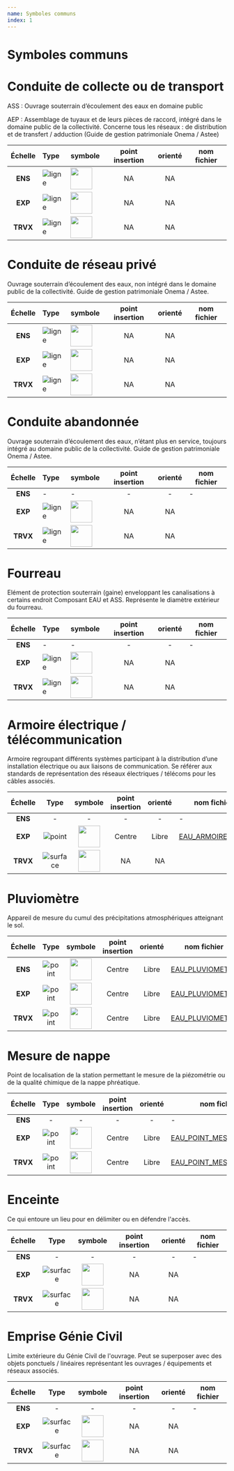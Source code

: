 ```yaml
---
name: Symboles communs
index: 1
---
```

# Symboles communs

# Conduite de collecte ou de transport
ASS : Ouvrage souterrain d’écoulement des eaux en domaine public

AEP : Assemblage de tuyaux et de leurs pièces de raccord, intégré dans le domaine public de la collectivité. Concerne tous les réseaux : de distribution et de transfert / adduction (Guide de gestion patrimoniale Onema / Astee)

| Échelle | Type | symbole | point insertion | orienté | nom fichier |
|:-------------:|:----|--------|:--------:|:--------:|--------|
| **ENS** | ![ligne](/image/symbole/polyline-pt-svgrepo-com.svg) | <img src="/image/symbole/symbole/conduite.svg" width="50"/>  | NA | NA |  |
| **EXP** | ![ligne](/image/symbole/polyline-pt-svgrepo-com.svg) | <img src="/image/symbole/symbole/conduite.svg" width="50"/> | NA | NA |  |
| **TRVX** | ![ligne](/image/symbole/polyline-pt-svgrepo-com.svg) | <img src="/image/symbole/symbole/conduite.svg" width="50"/> | NA | NA |  |

# Conduite de réseau privé
Ouvrage souterrain d’écoulement des eaux, non intégré dans le domaine public de la collectivité. Guide de gestion patrimoniale Onema / Astee.

| Échelle | Type | symbole | point insertion | orienté | nom fichier |
|:-------------:|:----|--------|:--------:|:--------:|--------|
| **ENS** | ![ligne](/image/symbole/polyline-pt-svgrepo-com.svg) | <img src="/image/symbole/symbole/conduite_prive.svg" width="50"/>  | NA | NA |  |
| **EXP** | ![ligne](/image/symbole/polyline-pt-svgrepo-com.svg) | <img src="/image/symbole/symbole/conduite_prive.svg" width="50"/> | NA | NA |  |
| **TRVX** | ![ligne](/image/symbole/polyline-pt-svgrepo-com.svg) | <img src="/image/symbole/symbole/conduite_prive.svg" width="50"/> | NA | NA |  |

# Conduite abandonnée
Ouvrage souterrain d’écoulement des eaux, n’étant plus en service, toujours intégré au domaine public de la collectivité. Guide de gestion patrimoniale Onema / Astee.

| Échelle | Type | symbole | point insertion | orienté | nom fichier |
|:-------------:|:----|--------|:--------:|:--------:|--------|
| **ENS** |  - | - | - | - | - |
| **EXP** | ![ligne](/image/symbole/polyline-pt-svgrepo-com.svg) | <img src="/image/symbole/symbole/abandonne_nb.svg" width="50"/> | NA | NA |  |
| **TRVX** | ![ligne](/image/symbole/polyline-pt-svgrepo-com.svg) | <img src="/image/symbole/symbole/abandonne_nb.svg" width="50"/> | NA | NA |  |

# Fourreau
Elément de protection souterrain (gaine) enveloppant les canalisations à certains endroit
Composant EAU et ASS. Représente le diamètre extérieur du fourreau.

| Échelle | Type | symbole | point insertion | orienté | nom fichier |
|:-------------:|:----|--------|:--------:|:--------:|--------|
| **ENS** |  - | - | - | - | - |
| **EXP** | ![ligne](/image/symbole/polyline-pt-svgrepo-com.svg) | <img src="/image/symbole/symbole/fourreau_nb.svg" width="50"/> | NA | NA |  |
| **TRVX** | ![ligne](/image/symbole/polyline-pt-svgrepo-com.svg) | <img src="/image/symbole/symbole/fourreau_nb.svg" width="50"/> | NA | NA |  |

# Armoire électrique / télécommunication
Armoire regroupant différents systèmes participant à la distribution d’une installation électrique ou aux liaisons de communication. Se référer aux standards de représentation des réseaux électriques / télécoms pour les câbles associés.

| Échelle | Type | symbole | point insertion | orienté | nom fichier |
|:-------------:|:----:|:--------:|:--------:|:--------:|--------|
| **ENS** | - | - | - | - | - |
| **EXP** | ![point](/image/symbole/point-svgrepo-com.svg) | <img src="https://github.com/cnigfr/StaR-Eau/blob/main/collections/assainissement/PNG/EAU_ARMOIRE_ELEC.png" width="50"/> | Centre | Libre | [EAU_ARMOIRE_ELEC](https://github.com/cnigfr/StaR-Eau/blob/main/collections/assainissement/svg/EAU_ARMOIRE_ELEC.svg) |
| **TRVX** | ![surface](/image/symbole/polygon-pt-svgrepo-com.svg) | <img src="/image/symbole/symbole/empriseGC_surface.svg"  width="50"/> | NA | NA |  |

# Pluviomètre
Appareil de mesure du cumul des précipitations atmosphériques atteignant le sol.

| Échelle | Type | symbole | point insertion | orienté | nom fichier |
|:-------------:|:----:|:--------:|:--------:|:--------:|--------|
| **ENS** | ![point](/image/symbole/point-svgrepo-com.svg) | <img src="https://github.com/cnigfr/StaR-Eau/blob/main/collections/assainissement/PNG/EAU_PLUVIOMETRE.png" width="50"/> | Centre | Libre | [EAU_PLUVIOMETRE](https://github.com/cnigfr/StaR-Eau/blob/main/collections/assainissement/svg/EAU_PLUVIOMETRE.svg) |
| **EXP** | ![point](/image/symbole/point-svgrepo-com.svg) | <img src="https://github.com/cnigfr/StaR-Eau/blob/main/collections/assainissement/PNG/EAU_PLUVIOMETRE.png" width="50"/> | Centre | Libre | [EAU_PLUVIOMETRE](https://github.com/cnigfr/StaR-Eau/blob/main/collections/assainissement/svg/EAU_PLUVIOMETRE.svg) |
| **TRVX** | ![point](/image/symbole/point-svgrepo-com.svg) | <img src="https://github.com/cnigfr/StaR-Eau/blob/main/collections/assainissement/PNG/EAU_PLUVIOMETRE.png" width="50"/> | Centre | Libre | [EAU_PLUVIOMETRE](https://github.com/cnigfr/StaR-Eau/blob/main/collections/assainissement/svg/EAU_PLUVIOMETRE.svg) |

# Mesure de nappe
Point de localisation de la station permettant le mesure de la piézométrie ou de la qualité chimique de la nappe phréatique.

| Échelle | Type | symbole | point insertion | orienté | nom fichier |
|:-------------:|:----:|:--------:|:--------:|:--------:|--------|
| **ENS** | - | - | - | - | - |
| **EXP** | ![point](/image/symbole/point-svgrepo-com.svg) | <img src="https://github.com/cnigfr/StaR-Eau/blob/main/collections/assainissement/PNG/EAU_POINT_MESURE_NAPPE.png" width="50"/> | Centre | Libre | [EAU_POINT_MESURE_NAPPE](https://github.com/cnigfr/StaR-Eau/blob/main/collections/assainissement/svg/EAU_POINT_MESURE_NAPPE.svg) |
| **TRVX** | ![point](/image/symbole/point-svgrepo-com.svg) | <img src="https://github.com/cnigfr/StaR-Eau/blob/main/collections/assainissement/PNG/EAU_POINT_MESURE_NAPPE.png" width="50"/> | Centre | Libre | [EAU_POINT_MESURE_NAPPE](https://github.com/cnigfr/StaR-Eau/blob/main/collections/assainissement/svg/EAU_POINT_MESURE_NAPPE.svg) |

# Enceinte
Ce qui entoure un lieu pour en délimiter ou en défendre l'accès.

| Échelle | Type | symbole | point insertion | orienté | nom fichier |
|:-------------:|:----:|:--------:|:--------:|:--------:|--------|
| **ENS** | - | - | - | - | - |
| **EXP** | ![surface](/image/symbole/polygon-pt-svgrepo-com.svg) | <img src="/image/symbole/symbole/enceinte_surface.svg"  width="50"/> | NA | NA |  |
| **TRVX** | ![surface](/image/symbole/polygon-pt-svgrepo-com.svg) | <img src="/image/symbole/symbole/enceinte_surface.svg"  width="50"/> | NA | NA |  |

# Emprise Génie Civil
Limite extérieure du Génie Civil de l'ouvrage. Peut se superposer avec des objets ponctuels / linéaires représentant les ouvrages / équipements et réseaux associés.

| Échelle | Type | symbole | point insertion | orienté | nom fichier |
|:-------------:|:----:|:--------:|:--------:|:--------:|--------|
| **ENS** | - | - | - | - | - |
| **EXP** | ![surface](/image/symbole/polygon-pt-svgrepo-com.svg) | <img src="/image/symbole/symbole/empriseGC_surface.svg"  width="50"/> | NA | NA |  |
| **TRVX** | ![surface](/image/symbole/polygon-pt-svgrepo-com.svg) | <img src="/image/symbole/symbole/empriseGC_surface.svg"  width="50"/> | NA | NA |  |